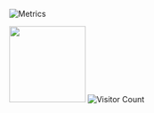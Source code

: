 ![Metrics](https://metrics.lecoq.io/kiana6813?template=classic&base=header%2C%20activity%2C%20community%2C%20repositories%2C%20metadata&base.indepth=false&base.hireable=false&base.skip=false&config.timezone=Asia%2FShanghai)

<img height="137px" src="https://github-readme-stats.vercel.app/api?username=kiana6813&hide_title=true&hide_border=true&show_icons=trueline_height=21&text_color=000&icon_color=000&bg_color=0,ea6161,ffc64d,fffc4d,52fa5a&theme=graywhite" /> </div>
![Visitor Count](https://profile-counter.glitch.me/kiana6813/count.svg)
